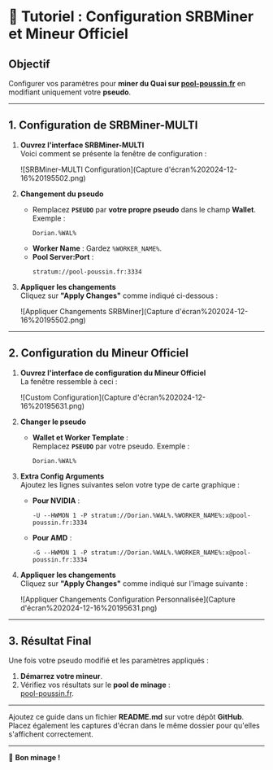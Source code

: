 # 📜 **Tutoriel : Configuration SRBMiner et Mineur Officiel**

## **Objectif**  
Configurer vos paramètres pour **miner du Quai sur [pool-poussin.fr](https://pool-poussin.fr/)** en modifiant uniquement votre **pseudo**.

---

## **1. Configuration de SRBMiner-MULTI**

1. **Ouvrez l'interface SRBMiner-MULTI**  
   Voici comment se présente la fenêtre de configuration :

   ![SRBMiner-MULTI Configuration](Capture d'écran%202024-12-16%20195502.png)

2. **Changement du pseudo**  
   - Remplacez **`PSEUDO`** par **votre propre pseudo** dans le champ **Wallet**.  
     Exemple :  
     ```plaintext
     Dorian.%WAL%
     ```
   - **Worker Name** : Gardez `%WORKER_NAME%`.  
   - **Pool Server:Port** :  
     ```plaintext
     stratum://pool-poussin.fr:3334
     ```

3. **Appliquer les changements**  
   Cliquez sur **"Apply Changes"** comme indiqué ci-dessous :

   ![Appliquer Changements SRBMiner](Capture d'écran%202024-12-16%20195502.png)

---

## **2. Configuration du Mineur Officiel**

1. **Ouvrez l'interface de configuration du Mineur Officiel**  
   La fenêtre ressemble à ceci :

   ![Custom Configuration](Capture d'écran%202024-12-16%20195631.png)

2. **Changer le pseudo**  
   - **Wallet et Worker Template** :  
     Remplacez **`PSEUDO`** par votre pseudo. Exemple :  
     ```plaintext
     Dorian.%WAL%
     ```  

3. **Extra Config Arguments**  
   Ajoutez les lignes suivantes selon votre type de carte graphique :

   - **Pour NVIDIA** :  
     ```plaintext
     -U --HWMON 1 -P stratum://Dorian.%WAL%.%WORKER_NAME%:x@pool-poussin.fr:3334
     ```

   - **Pour AMD** :  
     ```plaintext
     -G --HWMON 1 -P stratum://Dorian.%WAL%.%WORKER_NAME%:x@pool-poussin.fr:3334
     ```

4. **Appliquer les changements**  
   Cliquez sur **"Apply Changes"** comme indiqué sur l'image suivante :

   ![Appliquer Changements Configuration Personnalisée](Capture d'écran%202024-12-16%20195631.png)

---

## **3. Résultat Final**

Une fois votre pseudo modifié et les paramètres appliqués :
1. **Démarrez votre mineur**.
2. Vérifiez vos résultats sur le **pool de minage** :  
   [pool-poussin.fr](https://pool-poussin.fr/).

---

Ajoutez ce guide dans un fichier **README.md** sur votre dépôt **GitHub**. Placez également les captures d'écran dans le même dossier pour qu'elles s'affichent correctement.

---

🚀 **Bon minage !**

